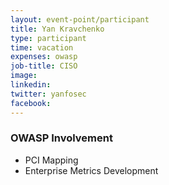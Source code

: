 ```yaml
---
layout: event-point/participant
title: Yan Kravchenko
type: participant
time: vacation
expenses: owasp
job-title: CISO
image: 
linkedin:
twitter: yanfosec
facebook:
---
```


### OWASP Involvement

* PCI Mapping
* Enterprise Metrics Development
